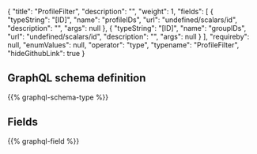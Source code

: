 {
  "title": "ProfileFilter",
  "description": "",
  "weight": 1,
  "fields": [
    {
      "typeString": "[ID]",
      "name": "profileIDs",
      "url": "undefined/scalars/id",
      "description": "",
      "args": null
    },
    {
      "typeString": "[ID]",
      "name": "groupIDs",
      "url": "undefined/scalars/id",
      "description": "",
      "args": null
    }
  ],
  "requireby": null,
  "enumValues": null,
  "operator": "type",
  "typename": "ProfileFilter",
  "hideGithubLink": true
}
## GraphQL schema definition

{{% graphql-schema-type %}}

## Fields

{{% graphql-field %}}
